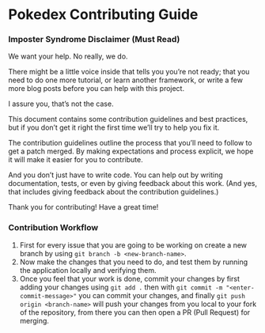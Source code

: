 # Pokedex Contributing Guide

### Imposter Syndrome Disclaimer (Must Read)
We want your help. No really, we do.

There might be a little voice inside that tells you you’re not ready; that you need to do one more tutorial, or learn another framework, or write a few more blog posts before you can help with this project.

I assure you, that’s not the case.

This document contains some contribution guidelines and best practices, but if you don’t get it right the first time we’ll try to help you fix it.

The contribution guidelines outline the process that you’ll need to follow to get a patch merged. By making expectations and process explicit, we hope it will make it easier for you to contribute.

And you don’t just have to write code. You can help out by writing documentation, tests, or even by giving feedback about this work. (And yes, that includes giving feedback about the contribution guidelines.)

Thank you for contributing! Have a great time!

### Contribution Workflow
1) First for every issue that you are going to be working on create a new branch by using `git branch -b <new-branch-name>`.
2) Now make the changes that you need to do, and test them by running the application locally and verifying them.
3) Once you feel that your work is done, commit your changes by first adding your changes using `git add .` then with `git commit -m "<enter-commit-message>"` you can commit your changes, and finally `git push origin <branch-name>` will push your changes from you local to your fork of the repository, from there you can then open a PR (Pull Request) for merging.